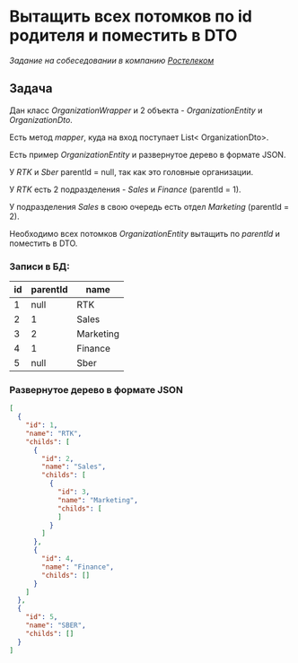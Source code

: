 # Вытащить всех потомков по id родителя и поместить в DTO

_Задание на собеседовании в компанию [Ростелеком](https://rt.ru)_

## Задача

Дан класс _OrganizationWrapper_ и 2 объекта - _OrganizationEntity_ и _OrganizationDto_.

Есть метод _mapper_, куда на вход поступает List< OrganizationDto>.

Есть пример _OrganizationEntity_ и развернутое дерево в формате JSON.

У _RTK_ и _Sber_ parentId = null, так как это головные организации.

У _RTK_ есть 2 подразделения - _Sales_ и _Finance_ (parentId = 1).

У подразделения _Sales_ в свою очередь есть отдел _Marketing_ (parentId = 2).

Необходимо всех потомков _OrganizationEntity_ вытащить по _parentId_ и поместить в DTO.

### Записи в БД:

| id  | parentId | name      |
|-----|----------|-----------|
| 1   | null     | RTK       |
| 2   | 1        | Sales     |
| 3   | 2        | Marketing |
| 4   | 1        | Finance   |
| 5   | null     | Sber      |

### Развернутое дерево в формате JSON

```json
[
  {
    "id": 1,
    "name": "RTK",
    "childs": [
      {
        "id": 2,
        "name": "Sales",
        "childs": [
          {
            "id": 3,
            "name": "Marketing",
            "childs": [
            ]
          }
        ]
      },
      {
        "id": 4,
        "name": "Finance",
        "childs": []
      }
    ]
  },
  {
    "id": 5,
    "name": "SBER",
    "childs": []
  }
]
```
